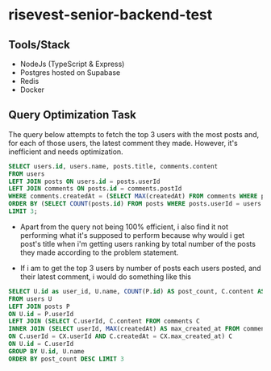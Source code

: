 # risevest-senior-backend-test

## Tools/Stack

- NodeJs (TypeScript & Express)
- Postgres hosted on Supabase
- Redis
- Docker


## Query Optimization Task

The query below attempts to fetch the top 3 users with the most posts and, for each of those users, the latest comment they made. However, it's inefficient and needs optimization.

```sql
SELECT users.id, users.name, posts.title, comments.content
FROM users
LEFT JOIN posts ON users.id = posts.userId
LEFT JOIN comments ON posts.id = comments.postId
WHERE comments.createdAt = (SELECT MAX(createdAt) FROM comments WHERE postId = posts.id)
ORDER BY (SELECT COUNT(posts.id) FROM posts WHERE posts.userId = users.id) DESC
LIMIT 3;

```
- Apart from the query not being 100% efficient, i also find it not performing what it's supposed to perform because why would i get post's title when i'm getting users ranking by total number of the posts they made according to the problem statement.

- If i am to get the top 3 users by number of posts each users posted, and their latest comment, i would do something like this

```sql
SELECT U.id as user_id, U.name, COUNT(P.id) AS post_count, C.content AS recent_comment 
FROM users U 
LEFT JOIN posts P 
ON U.id = P.userId 
LEFT JOIN (SELECT C.userId, C.content FROM comments C 
INNER JOIN (SELECT userId, MAX(createdAt) AS max_created_at FROM comments GROUP BY userId) CX 
ON C.userId = CX.userId AND C.createdAt = CX.max_created_at) C 
ON U.id = C.userId 
GROUP BY U.id, U.name
ORDER BY post_count DESC LIMIT 3
```